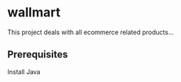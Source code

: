 # wallmart

This project deals with all ecommerce related products...


Prerequisites
-------------
Install Java
